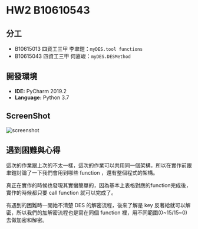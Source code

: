 # HW2 B10610543

## 分工

* B10615013 四資工三甲 李聿鎧：`myDES.tool functions`
* B10615043 四資工三甲 何嘉峻：`myDES.DESMethod`

## 開發環境
+ **IDE:** PyCharm 2019.2
+ **Language:** Python 3.7

## ScreenShot
![screenshot](https://user-images.githubusercontent.com/4931242/67182439-c3e99f80-f411-11e9-9354-a025cdc800b2.png)

## 遇到困難與心得

這次的作業跟上次的不太一樣，這次的作業可以共用同一個架構，所以在實作前跟聿鎧討論了一下我們會用到哪些 function ，還有整個程式的架構。

真正在實作的時候也發現其實蠻簡單的，因為基本上表格對應的function完成後，實作的時候都只要 call function 就可以完成了。

有遇到的困難時一開始不清楚 DES 的解密流程，後來了解是 key 反著給就可以解密，所以我們的加解密流程也是寫在同個 function 裡，用不同範圍(0~15/15~0)去做加密和解密。
